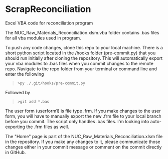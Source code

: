 # ScrapReconciliation
Excel VBA code for reconciliation program 

The NUC_Raw_Materials_Reconciliation.xlsm.vba folder contains .bas files for all vba modules used in program.  

To push any code changes, clone this repo to your local machine.  There is a short python script located in the /hooks folder (pre-commit.py) that you should run initially after cloning the repository.  This will automatically export your vba modules to .bas files when you commit changes to the remote repo.  Navigate to the repo folder from your terminal or command line and enter the following

> `>py ./.git/hooks/pre-commit.py`

Followed by 

> `>git add *.bas`

The user form (userform1) is file type .frm.  If you make changes to the user form, you will have to manually export the new .frm file to your local branch before you commit.  The script only handles .bas files.  I'm looking into auto-exporting the .frm files as well.

The "Home" page is part of the NUC_Raw_Materials_Reconciliation.xlsm file in the repository.  If you make any changes to it, please communicate those changes either in your commit message or comment on the commit directly in GitHub.